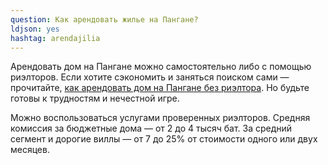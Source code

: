 ```yaml
---
question: Как арендовать жилье на Пангане?
ldjson: yes
hashtag: arendajilia
---
```


Арендовать дом на Пангане можно самостоятельно либо с помощью риэлторов. Если хотите сэкономить и заняться поиском сами — прочитайте, [как арендовать дом на Пангане без риэлтора](#arendadomberrieltora). Но будьте готовы к трудностям и нечестной игре.

Можно воспользоваться услугами проверенных риэлторов. Средняя комиссия за бюджетные дома — от 2 до 4 тысяч бат. За средний сегмент и дорогие виллы — от 7 до 25% от стоимости одного или двух месяцев.





